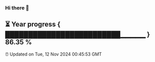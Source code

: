 ### Hi there 👋
⏳ Year progress { █████████████████████████▁▁▁▁▁ } 86.35 %
---
⏰ Updated on Tue, 12 Nov 2024 00:45:53 GMT

